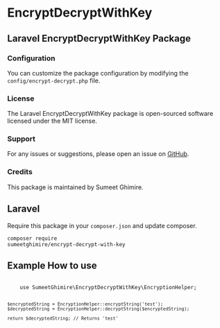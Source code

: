 <!DOCTYPE html>
<html lang="en">


<body>

  <h1>EncryptDecryptWithKey</h1>

  <h2>Laravel EncryptDecryptWithKey Package</h2>

  <h3>Configuration</h3>
  <p>You can customize the package configuration by modifying the <code>config/encrypt-decrypt.php</code> file.</p>

  <h3>License</h3>
  <p>The Laravel EncryptDecryptWithKey package is open-sourced software licensed under the MIT license.</p>

  <h3>Support</h3>
  <p>For any issues or suggestions, please open an issue on <a href="https://github.com/sumeetghimire/encrypt-decrypt-with-key">GitHub</a>.</p>

  <h3>Credits</h3>
  <p>This package is maintained by Sumeet Ghimire.</p>

  <h2>Laravel</h2>

  <p>Require this package in your <code>composer.json</code> and update composer.</p>

  <code>composer require sumeetghimire/encrypt-decrypt-with-key</code>

  <h2>Example How to use</h2>

  <code>
    use SumeetGhimire\EncryptDecryptWithKey\EncryptionHelper;

    $encryptedString = EncryptionHelper::encryptString('test');
    $decryptedString = EncryptionHelper::decryptString($encryptedString);

    return $decryptedString; // Returns 'test'
  </code>


</body>

</html>

